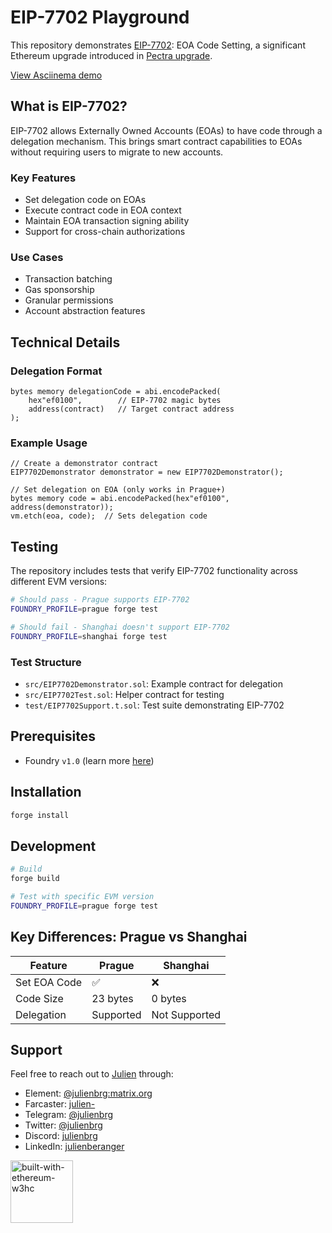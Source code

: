 # EIP-7702 Playground

This repository demonstrates [EIP-7702](https://eip7702.io/): EOA Code Setting, a significant Ethereum upgrade introduced in [Pectra upgrade](https://ethereum.org/en/roadmap/pectra/#new-improvements).

[View Asciinema demo](https://asciinema.org/a/704542)

## What is EIP-7702?

EIP-7702 allows Externally Owned Accounts (EOAs) to have code through a delegation mechanism. This brings smart contract capabilities to EOAs without requiring users to migrate to new accounts.

### Key Features

- Set delegation code on EOAs
- Execute contract code in EOA context
- Maintain EOA transaction signing ability
- Support for cross-chain authorizations

### Use Cases

- Transaction batching
- Gas sponsorship
- Granular permissions
- Account abstraction features

## Technical Details

### Delegation Format
```solidity
bytes memory delegationCode = abi.encodePacked(
    hex"ef0100",        // EIP-7702 magic bytes
    address(contract)   // Target contract address
);
```

### Example Usage
```solidity
// Create a demonstrator contract
EIP7702Demonstrator demonstrator = new EIP7702Demonstrator();

// Set delegation on EOA (only works in Prague+)
bytes memory code = abi.encodePacked(hex"ef0100", address(demonstrator));
vm.etch(eoa, code);  // Sets delegation code
```

## Testing

The repository includes tests that verify EIP-7702 functionality across different EVM versions:

```bash
# Should pass - Prague supports EIP-7702
FOUNDRY_PROFILE=prague forge test

# Should fail - Shanghai doesn't support EIP-7702
FOUNDRY_PROFILE=shanghai forge test
```

### Test Structure

- `src/EIP7702Demonstrator.sol`: Example contract for delegation
- `src/EIP7702Test.sol`: Helper contract for testing
- `test/EIP7702Support.t.sol`: Test suite demonstrating EIP-7702

## Prerequisites

- Foundry `v1.0` (learn more [here](https://www.paradigm.xyz/2025/02/announcing-foundry-v1-0))

## Installation

```bash
forge install
```

## Development

```bash
# Build
forge build

# Test with specific EVM version
FOUNDRY_PROFILE=prague forge test
```

## Key Differences: Prague vs Shanghai

| Feature | Prague | Shanghai |
|---------|---------|-----------|
| Set EOA Code | ✅ | ❌ |
| Code Size | 23 bytes | 0 bytes |
| Delegation | Supported | Not Supported |

## Support

Feel free to reach out to [Julien](https://github.com/julienbrg) through:

- Element: [@julienbrg:matrix.org](https://matrix.to/#/@julienbrg:matrix.org)
- Farcaster: [julien-](https://warpcast.com/julien-)
- Telegram: [@julienbrg](https://t.me/julienbrg)
- Twitter: [@julienbrg](https://twitter.com/julienbrg)
- Discord: [julienbrg](https://discordapp.com/users/julienbrg)
- LinkedIn: [julienberanger](https://www.linkedin.com/in/julienberanger/)

<img src="https://bafkreid5xwxz4bed67bxb2wjmwsec4uhlcjviwy7pkzwoyu5oesjd3sp64.ipfs.w3s.link" alt="built-with-ethereum-w3hc" width="100"/>
